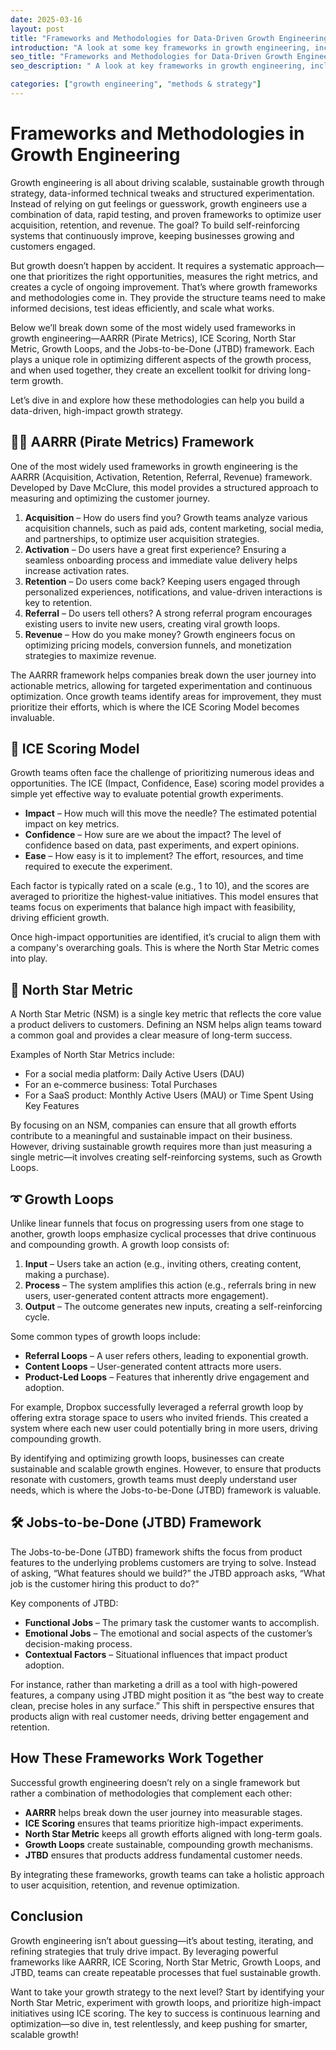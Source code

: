 ```yaml
---
date: 2025-03-16
layout: post
title: "Frameworks and Methodologies for Data-Driven Growth Engineering"
introduction: "A look at some key frameworks in growth engineering, including AARRR, ICE scoring, North Star Metric, Growth Loops, and Jobs-to-be-Done, for optimizing user acquisition, retention, and revenue."
seo_title: "Frameworks and Methodologies for Data-Driven Growth Engineering"
seo_description: " A look at key frameworks in growth engineering, including AARRR, ICE scoring, North Star Metric, Growth Loops, and Jobs-to-be-Done, for optimizing user acquisition, retention, and revenue."

categories: ["growth engineering", "methods & strategy"]
---
```


# Frameworks and Methodologies in Growth Engineering

Growth engineering is all about driving scalable, sustainable growth through strategy, data-informed technical tweaks and structured experimentation. Instead of relying on gut feelings or guesswork, growth engineers use a combination of data, rapid testing, and proven frameworks to optimize user acquisition, retention, and revenue. The goal? To build self-reinforcing systems that continuously improve, keeping businesses growing and customers engaged.

But growth doesn’t happen by accident. It requires a systematic approach—one that prioritizes the right opportunities, measures the right metrics, and creates a cycle of ongoing improvement. That’s where growth frameworks and methodologies come in. They provide the structure teams need to make informed decisions, test ideas efficiently, and scale what works.

Below we’ll break down some of the most widely used frameworks in growth engineering—AARRR (Pirate Metrics), ICE Scoring, North Star Metric, Growth Loops, and the Jobs-to-be-Done (JTBD) framework. Each plays a unique role in optimizing different aspects of the growth process, and when used together, they create an excellent toolkit for driving long-term growth.

Let’s dive in and explore how these methodologies can help you build a data-driven, high-impact growth strategy.

## 🏴‍☠️ AARRR (Pirate Metrics) Framework

One of the most widely used frameworks in growth engineering is the AARRR (Acquisition, Activation, Retention, Referral, Revenue) framework. Developed by Dave McClure, this model provides a structured approach to measuring and optimizing the customer journey.

1. **Acquisition** – How do users find you? Growth teams analyze various acquisition channels, such as paid ads, content marketing, social media, and partnerships, to optimize user acquisition strategies.
2. **Activation** – Do users have a great first experience? Ensuring a seamless onboarding process and immediate value delivery helps increase activation rates.
3. **Retention** – Do users come back? Keeping users engaged through personalized experiences, notifications, and value-driven interactions is key to retention.
4. **Referral** – Do users tell others? A strong referral program encourages existing users to invite new users, creating viral growth loops.
5. **Revenue** – How do you make money? Growth engineers focus on optimizing pricing models, conversion funnels, and monetization strategies to maximize revenue.

The AARRR framework helps companies break down the user journey into actionable metrics, allowing for targeted experimentation and continuous optimization. Once growth teams identify areas for improvement, they must prioritize their efforts, which is where the ICE Scoring Model becomes invaluable.

## 🧊 ICE Scoring Model

Growth teams often face the challenge of prioritizing numerous ideas and opportunities. The ICE (Impact, Confidence, Ease) scoring model provides a simple yet effective way to evaluate potential growth experiments.

- **Impact** – How much will this move the needle? The estimated potential impact on key metrics.
- **Confidence** – How sure are we about the impact? The level of confidence based on data, past experiments, and expert opinions.
- **Ease** – How easy is it to implement? The effort, resources, and time required to execute the experiment.

Each factor is typically rated on a scale (e.g., 1 to 10), and the scores are averaged to prioritize the highest-value initiatives. This model ensures that teams focus on experiments that balance high impact with feasibility, driving efficient growth.

Once high-impact opportunities are identified, it’s crucial to align them with a company's overarching goals. This is where the North Star Metric comes into play.

## 🌠 North Star Metric

A North Star Metric (NSM) is a single key metric that reflects the core value a product delivers to customers. Defining an NSM helps align teams toward a common goal and provides a clear measure of long-term success.

Examples of North Star Metrics include:

- For a social media platform: Daily Active Users (DAU)
- For an e-commerce business: Total Purchases
- For a SaaS product: Monthly Active Users (MAU) or Time Spent Using Key Features

By focusing on an NSM, companies can ensure that all growth efforts contribute to a meaningful and sustainable impact on their business. However, driving sustainable growth requires more than just measuring a single metric—it involves creating self-reinforcing systems, such as Growth Loops.

## ➰ Growth Loops

Unlike linear funnels that focus on progressing users from one stage to another, growth loops emphasize cyclical processes that drive continuous and compounding growth. A growth loop consists of:

1. **Input** – Users take an action (e.g., inviting others, creating content, making a purchase).
2. **Process** – The system amplifies this action (e.g., referrals bring in new users, user-generated content attracts more engagement).
3. **Output** – The outcome generates new inputs, creating a self-reinforcing cycle.

Some common types of growth loops include:

- **Referral Loops** – A user refers others, leading to exponential growth.
- **Content Loops** – User-generated content attracts more users.
- **Product-Led Loops** – Features that inherently drive engagement and adoption.

For example, Dropbox successfully leveraged a referral growth loop by offering extra storage space to users who invited friends. This created a system where each new user could potentially bring in more users, driving compounding growth.

By identifying and optimizing growth loops, businesses can create sustainable and scalable growth engines. However, to ensure that products resonate with customers, growth teams must deeply understand user needs, which is where the Jobs-to-be-Done (JTBD) framework is valuable.

## 🛠️ Jobs-to-be-Done (JTBD) Framework

The Jobs-to-be-Done (JTBD) framework shifts the focus from product features to the underlying problems customers are trying to solve. Instead of asking, “What features should we build?” the JTBD approach asks, “What job is the customer hiring this product to do?”

Key components of JTBD:

- **Functional Jobs** – The primary task the customer wants to accomplish.
- **Emotional Jobs** – The emotional and social aspects of the customer’s decision-making process.
- **Contextual Factors** – Situational influences that impact product adoption.

For instance, rather than marketing a drill as a tool with high-powered features, a company using JTBD might position it as “the best way to create clean, precise holes in any surface.” This shift in perspective ensures that products align with real customer needs, driving better engagement and retention.

## How These Frameworks Work Together

Successful growth engineering doesn’t rely on a single framework but rather a combination of methodologies that complement each other:

- **AARRR** helps break down the user journey into measurable stages.
- **ICE Scoring** ensures that teams prioritize high-impact experiments.
- **North Star Metric** keeps all growth efforts aligned with long-term goals.
- **Growth Loops** create sustainable, compounding growth mechanisms.
- **JTBD** ensures that products address fundamental customer needs.

By integrating these frameworks, growth teams can take a holistic approach to user acquisition, retention, and revenue optimization.

## Conclusion

Growth engineering isn’t about guessing—it’s about testing, iterating, and refining strategies that truly drive impact. By leveraging powerful frameworks like AARRR, ICE Scoring, North Star Metric, Growth Loops, and JTBD, teams can create repeatable processes that fuel sustainable growth.

Want to take your growth strategy to the next level? Start by identifying your North Star Metric, experiment with growth loops, and prioritize high-impact initiatives using ICE scoring. The key to success is continuous learning and optimization—so dive in, test relentlessly, and keep pushing for smarter, scalable growth!
